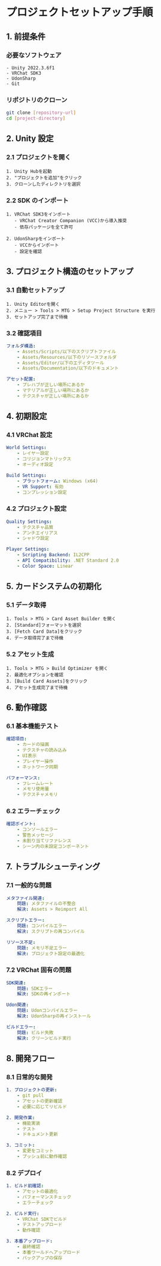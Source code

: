 # プロジェクトセットアップ手順

## 1. 前提条件

### 必要なソフトウェア

```
- Unity 2022.3.6f1
- VRChat SDK3
- UdonSharp
- Git
```

### リポジトリのクローン

```bash
git clone [repository-url]
cd [project-directory]
```

## 2. Unity 設定

### 2.1 プロジェクトを開く

```
1. Unity Hubを起動
2. "プロジェクトを追加"をクリック
3. クローンしたディレクトリを選択
```

### 2.2 SDK のインポート

```
1. VRChat SDK3をインポート
   - VRChat Creator Companion (VCC)から導入推奨
   - 依存パッケージを全て許可

2. UdonSharpをインポート
   - VCCからインポート
   - 設定を確認
```

## 3. プロジェクト構造のセットアップ

### 3.1 自動セットアップ

```
1. Unity Editorを開く
2. メニュー > Tools > MTG > Setup Project Structure を実行
3. セットアップ完了まで待機
```

### 3.2 確認項目

```yaml
フォルダ構造:
    - Assets/Scripts/以下のスクリプトファイル
    - Assets/Resources/以下のリソースフォルダ
    - Assets/Editor/以下のエディタツール
    - Assets/Documentation/以下のドキュメント

アセット配置:
    - プレハブが正しい場所にあるか
    - マテリアルが正しい場所にあるか
    - テクスチャが正しい場所にあるか
```

## 4. 初期設定

### 4.1 VRChat 設定

```yaml
World Settings:
    - レイヤー設定
    - コリジョンマトリックス
    - オーディオ設定

Build Settings:
    - プラットフォーム: Windows (x64)
    - VR Support: 有効
    - コンプレッション設定
```

### 4.2 プロジェクト設定

```yaml
Quality Settings:
    - テクスチャ品質
    - アンチエイリアス
    - シャドウ設定

Player Settings:
    - Scripting Backend: IL2CPP
    - API Compatibility: .NET Standard 2.0
    - Color Space: Linear
```

## 5. カードシステムの初期化

### 5.1 データ取得

```
1. Tools > MTG > Card Asset Builder を開く
2. [Standard]フォーマットを選択
3. [Fetch Card Data]をクリック
4. データ取得完了まで待機
```

### 5.2 アセット生成

```
1. Tools > MTG > Build Optimizer を開く
2. 最適化オプションを確認
3. [Build Card Assets]をクリック
4. アセット生成完了まで待機
```

## 6. 動作確認

### 6.1 基本機能テスト

```yaml
確認項目:
    - カードの描画
    - テクスチャの読み込み
    - UI表示
    - プレイヤー操作
    - ネットワーク同期

パフォーマンス:
    - フレームレート
    - メモリ使用量
    - テクスチャメモリ
```

### 6.2 エラーチェック

```yaml
確認ポイント:
    - コンソールエラー
    - 警告メッセージ
    - 未割り当てリファレンス
    - シーン内の未設定コンポーネント
```

## 7. トラブルシューティング

### 7.1 一般的な問題

```yaml
メタファイル関連:
    問題: メタファイルの不整合
    解決: Assets > Reimport All

スクリプトエラー:
    問題: コンパイルエラー
    解決: スクリプトの再コンパイル

リソース不足:
    問題: メモリ不足エラー
    解決: プロジェクト設定の最適化
```

### 7.2 VRChat 固有の問題

```yaml
SDK関連:
    問題: SDKエラー
    解決: SDKの再インポート

Udon関連:
    問題: Udonコンパイルエラー
    解決: UdonSharpの再インストール

ビルドエラー:
    問題: ビルド失敗
    解決: クリーンビルド実行
```

## 8. 開発フロー

### 8.1 日常的な開発

```yaml
1. プロジェクトの更新:
    - git pull
    - アセットの更新確認
    - 必要に応じてリビルド

2. 開発作業:
    - 機能実装
    - テスト
    - ドキュメント更新

3. コミット:
    - 変更をコミット
    - プッシュ前に動作確認
```

### 8.2 デプロイ

```yaml
1. ビルド前確認:
    - アセットの最適化
    - パフォーマンスチェック
    - エラーチェック

2. ビルド実行:
    - VRChat SDKでビルド
    - テストアップロード
    - 動作確認

3. 本番アップロード:
    - 最終確認
    - 本番ワールドへアップロード
    - バックアップの保存
```
